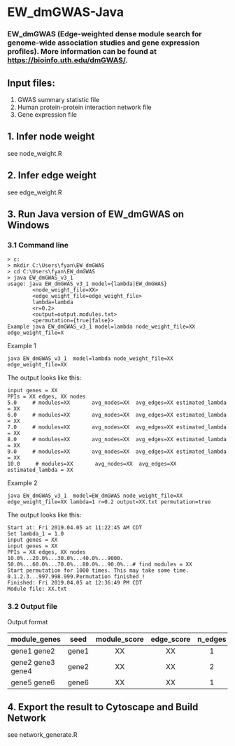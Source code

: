 # EW_dmGWAS-Java
### EW_dmGWAS (Edge-weighted dense module search for genome-wide association studies and gene expression profiles). More information can be found at https://bioinfo.uth.edu/dmGWAS/.

## Input files:
1. GWAS summary statistic file
2. Human protein-protein interaction network file
3. Gene expression file

## 1. Infer node weight
see node_weight.R

## 2. Infer edge weight
see edge_weight.R

## 3. Run Java version of EW_dmGWAS on Windows
### 3.1 Command line
```
> c:
> mkdir C:\Users\fyan\EW_dmGWAS
> cd C:\Users\fyan\EW_dmGWAS
> java EW_dmGWAS_v3_1
usage: java EW_dmGWAS_v3_1 model={lambda|EW_dmGWAS}
        <node_weight_file=XX>
        <edge_weight_file=edge_weight_file>
        lambda=lambda
        <r=0.2>
        <output=output.modules.txt>
        <permutation={true|false}>
Example java EW_dmGWAS_v3_1 model=lambda node_weight_file=XX edge_weight_file=X
```
Example 1
```
java EW_dmGWAS_v3_1  model=lambda node_weight_file=XX edge_weight_file=XX 
```
The output looks like this:
```
input genes = XX
PPIs = XX edges, XX nodes
5.0     # modules=XX       avg_nodes=XX  avg_edges=XX estimated_lambda = XX
6.0     # modules=XX       avg_nodes=XX  avg_edges=XX estimated_lambda = XX
7.0     # modules=XX       avg_nodes=XX  avg_edges=XX estimated_lambda = XX
8.0     # modules=XX       avg_nodes=XX  avg_edges=XX estimated_lambda = XX
9.0     # modules=XX       avg_nodes=XX  avg_edges=XX estimated_lambda = XX
10.0     # modules=XX       avg_nodes=XX  avg_edges=XX estimated_lambda = XX
```

Example 2
```
java EW_dmGWAS_v3_1  model=EW_dmGWAS node_weight_file=XX edge_weight_file=XX lambda=1 r=0.2 output=XX.txt permutation=true
```
The output looks like this:
```
Start at: Fri 2019.04.05 at 11:22:45 AM CDT
Set lambda_1 = 1.0
input genes = XX
input genes = XX
PPIs = XX edges, XX nodes
10.0%...20.0%...30.0%...40.0%...9000.
50.0%...60.0%...70.0%...80.0%...90.0%...# find modules = XX
Start permutation for 1000 times. This may take some time.
0.1.2.3...997.998.999.Permutation finished !
Finished: Fri 2019.04.05 at 12:36:49 PM CDT
Module file: XX.txt
```
### 3.2 Output file
Output format

| module_genes | seed | module_score | edge_score| n_edges | z_perm |
| ---------- | ---------- |  :----:  |  :----:  |  :----:  |  :----:  |
| gene1 gene2 | gene1 | XX | XX | 1 | XX |
| gene2 gene3 gene4 | gene2 | XX | XX | 2 | XX |
| gene5 gene6 | gene6 | XX | XX | 1 | XX |
## 4. Export the result to Cytoscape and Build Network
see network_generate.R


